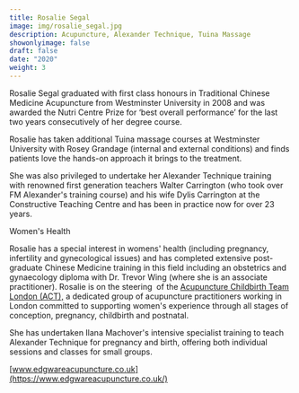 ```yaml
---
title: Rosalie Segal
image: img/rosalie_segal.jpg
description: Acupuncture, Alexander Technique, Tuina Massage
showonlyimage: false
draft: false
date: "2020"
weight: 3
---
```

<!--StartFragment-->

Rosalie Segal graduated with first class honours in Traditional Chinese Medicine Acupuncture from Westminster University in 2008 and was awarded the Nutri Centre Prize for ‘best overall performance’ for the last two years consecutively of her degree course.

​Rosalie has taken additional Tuina massage courses at Westminster University with Rosey Grandage (internal and external conditions) and finds patients love the hands-on approach it brings to the treatment. 

She was also privileged to undertake her Alexander Technique training with renowned first generation teachers Walter Carrington (who took over FM Alexander's training course) and his wife Dylis Carrington at the Constructive Teaching Centre and has been in practice now for over 23 years.

Women's Health

Rosalie has a special interest in womens' health (including pregnancy, infertility and gynecological issues) and has completed extensive post-graduate Chinese Medicine training in this field including an obstetrics and gynaecology diploma with Dr. Trevor Wing (where she is an associate practitioner). Rosalie is on the steering  of the [Acupuncture Childbirth Team London (ACT),](http://www.actlondon.net/directory/listing/rosalie-segal) a dedicated group of acupuncture practitioners working in London committed to supporting women's experience through all stages of conception, pregnancy, childbirth and postnatal.

She has undertaken Ilana Machover's intensive specialist training to teach Alexander Technique for pregnancy and birth, offering both individual sessions and classes for small groups.

[www.edgwareacupuncture.co.uk](https://www.edgwareacupuncture.co.uk/)

<!--EndFragment-->